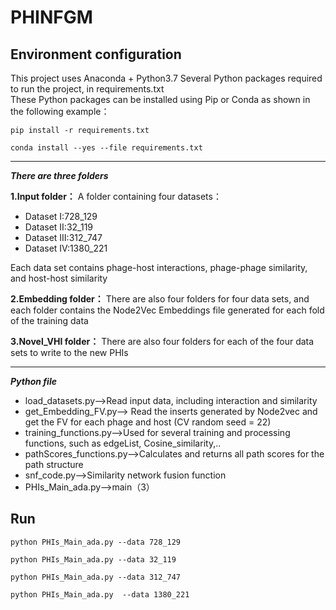 # PHINFGM

## Environment configuration

This project uses Anaconda + Python3.7
Several Python packages required to run the project, in requirements.txt<br>
These Python packages can be installed using Pip or Conda as shown in the following example：<br>
```
pip install -r requirements.txt
```
```
conda install --yes --file requirements.txt
```

***

***There are three folders***<br>

**1.Input folder：**
A folder containing four datasets：<br>
* Dataset Ⅰ:728_129
* Dataset Ⅱ:32_119
* Dataset Ⅲ:312_747
* Dataset Ⅳ:1380_221<br>

Each data set contains phage-host interactions, phage-phage similarity, and host-host similarity

**2.Embedding folder：**
There are also four folders for four data sets, and each folder contains the Node2Vec Embeddings file generated for each fold of the training data


**3.Novel_VHI folder：**
There are also four folders for each of the four data sets to write to the new PHIs

***
***Python file***
* load_datasets.py-->Read input data, including interaction and similarity
* get_Embedding_FV.py--> Read the inserts generated by Node2vec and get the FV for each phage and host (CV random seed = 22)
* training_functions.py-->Used for several training and processing functions, such as edgeList, Cosine_similarity,..
* pathScores_functions.py-->Calculates and returns all path scores for the path structure
* snf_code.py-->Similarity network fusion function
* PHIs_Main_ada.py-->main（3）

## Run
```
python PHIs_Main_ada.py --data 728_129
```
```
python PHIs_Main_ada.py --data 32_119
```
```
python PHIs_Main_ada.py --data 312_747
```
```
python PHIs_Main_ada.py  --data 1380_221
```
